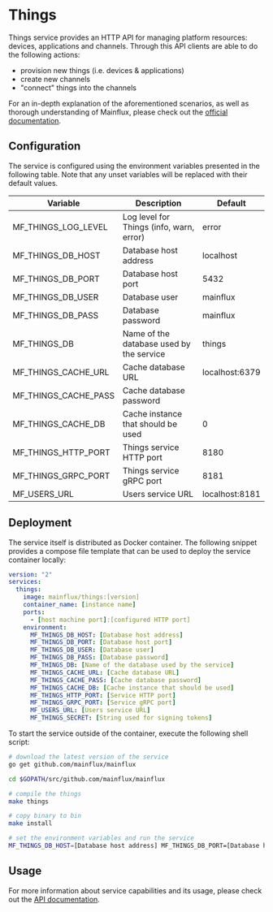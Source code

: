 # Things

Things service provides an HTTP API for managing platform resources: devices,
applications and channels. Through this API clients are able to do the following
actions:

- provision new things (i.e. devices & applications)
- create new channels
- "connect" things into the channels

For an in-depth explanation of the aforementioned scenarios, as well as thorough
understanding of Mainflux, please check out the [official documentation][doc].

## Configuration

The service is configured using the environment variables presented in the
following table. Note that any unset variables will be replaced with their
default values.

| Variable              | Description                              | Default        |
|-----------------------|------------------------------------------|----------------|
| MF_THINGS_LOG_LEVEL   | Log level for Things (info, warn, error) | error          |
| MF_THINGS_DB_HOST     | Database host address                    | localhost      |
| MF_THINGS_DB_PORT     | Database host port                       | 5432           |
| MF_THINGS_DB_USER     | Database user                            | mainflux       |
| MF_THINGS_DB_PASS     | Database password                        | mainflux       |
| MF_THINGS_DB          | Name of the database used by the service | things         |
| MF_THINGS_CACHE_URL   | Cache database URL                       | localhost:6379 |
| MF_THINGS_CACHE_PASS  | Cache database password                  |                |
| MF_THINGS_CACHE_DB    | Cache instance that should be used       | 0              |
| MF_THINGS_HTTP_PORT   | Things service HTTP port                 | 8180           |
| MF_THINGS_GRPC_PORT   | Things service gRPC port                 | 8181           |
| MF_USERS_URL          | Users service URL                        | localhost:8181 |

## Deployment

The service itself is distributed as Docker container. The following snippet
provides a compose file template that can be used to deploy the service container
locally:

```yaml
version: "2"
services:
  things:
    image: mainflux/things:[version]
    container_name: [instance name]
    ports:
      - [host machine port]:[configured HTTP port]
    environment:
      MF_THINGS_DB_HOST: [Database host address]
      MF_THINGS_DB_PORT: [Database host port]
      MF_THINGS_DB_USER: [Database user]
      MF_THINGS_DB_PASS: [Database password]
      MF_THINGS_DB: [Name of the database used by the service]
      MF_THINGS_CACHE_URL: [Cache database URL]
      MF_THINGS_CACHE_PASS: [Cache database password]
      MF_THINGS_CACHE_DB: [Cache instance that should be used]
      MF_THINGS_HTTP_PORT: [Service HTTP port]
      MF_THINGS_GRPC_PORT: [Service gRPC port]
      MF_USERS_URL: [Users service URL]
      MF_THINGS_SECRET: [String used for signing tokens]
```

To start the service outside of the container, execute the following shell script:

```bash
# download the latest version of the service
go get github.com/mainflux/mainflux

cd $GOPATH/src/github.com/mainflux/mainflux

# compile the things
make things

# copy binary to bin
make install

# set the environment variables and run the service
MF_THINGS_DB_HOST=[Database host address] MF_THINGS_DB_PORT=[Database host port] MF_THINGS_DB_USER=[Database user] MF_THINGS_DB_PASS=[Database password] MF_THINGS_DB=[Name of the database used by the service] MF_THINGS_CACHE_URL=[Cache database URL] MF_THINGS_CACHE_PASS=[Cache database password] MF_THINGS_CACHE_DB=[Cache instance that should be used] MF_THINGS_HTTP_PORT=[Service HTTP port] MF_THINGS_GRPC_PORT=[Service gRPC port] MF_USERS_URL=[Users service URL] $GOBIN/mainflux-things
```

## Usage

For more information about service capabilities and its usage, please check out
the [API documentation](swagger.yaml).

[doc]: http://mainflux.readthedocs.io
